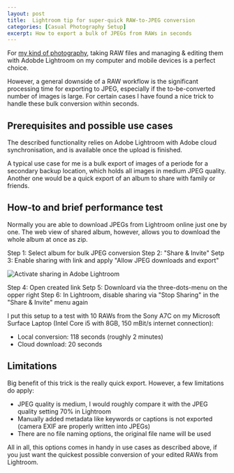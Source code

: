 ```yaml
---
layout: post
title:  Lightroom tip for super-quick RAW-to-JPEG conversion
categories: [Casual Photography Setup]
excerpt: How to export a bulk of JPEGs from RAWs in seconds
---
```


For [my kind of photography](https://jakobhuerner.github.io/leanest_highest_quality_casual_photography_setup/), taking RAW files and managing & editing them with Adobde Lightroom on my computer and mobile devices is a perfect choice. 

However, a general downside of a RAW workflow is the significant processing time for exporting to JPEG, especially if the to-be-converted number of images is large.
For certain cases I have found a nice trick to handle these bulk conversion within seconds.

## Prerequisites and possible use cases 

The described functionality relies on Adobe Lightroom with Adobe cloud synchronisation, and is available once the upload is finished.

A typical use case for me is a bulk export of images of a periode for a secondary backup location, which holds all images in medium JPEG quality. Another one would be a quick export of an album to share with family or friends. 

## How-to and brief performance test

Normally you are able to download JPEGs from Lightroom online just one by one. The web view of shared album, however, allows you to download the whole album at once as zip.

Step 1: Select album for bulk JPEG conversion
Step 2: "Share & Invite"
Setp 3: Enable sharing with link and apply "Allow JPEG downloads and export"
 
![Activate sharing in Adobe Lightroom](../images/20210403/lightroom-share-4.png)

Step 4: Open created link
Setp 5: Downloard via the three-dots-menu on the opper right
Step 6: In Lightroom, disable sharing via "Stop Sharing" in the "Share & Invite" menu again


I put this setup to a test with 10 RAWs from the Sony A7C on my Microsoft Surface Laptop (Intel Core i5 with 8GB, 150 mBit/s internet connection):

- Local conversion: 118 seconds (roughly 2 minutes)
- Cloud download: 20 seconds


## Limitations

Big benefit of this trick is the really quick export. However, a few limitations do apply:
- JPEG quality is medium, I would roughly compare it with the JPEG quality setting 70% in Lightroom
- Manually added metadata like keywords or captions is not exported (camera EXIF are properly written into JPEGs)
- There are no file naming options, the original file name will be used

All in all, this options comes in handy in use cases as described above, if you just want the quickest possible conversion of your edited RAWs from Lightroom.